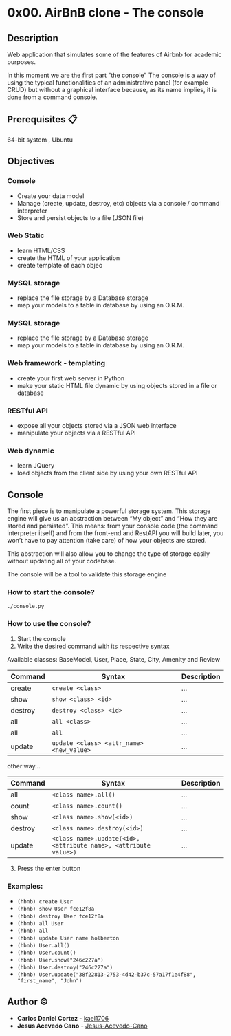 # 0x00. AirBnB clone - The console

## Description
Web application that simulates some of the features of Airbnb for academic purposes.

In this moment we are the first part "the console"
The console is a way of using the typical functionalities of an administrative panel (for example CRUD) but without a graphical interface because, as its name implies, it is done from a command console.

## Prerequisites 📋

64-bit system , Ubuntu 

## Objectives

### Console

-   Create your data model
-   Manage (create, update, destroy, etc) objects via a console / command interpreter
-   Store and persist objects to a file (JSON file)

### Web Static
-   learn HTML/CSS
-   create the HTML of your application
-   create template of each objec

### MySQL storage
-   replace the file storage by a Database storage
-   map your models to a table in database by using an O.R.M.

### MySQL storage
-   replace the file storage by a Database storage
-   map your models to a table in database by using an O.R.M.

### Web framework - templating
-   create your first web server in Python
-   make your static HTML file dynamic by using objects stored in a file or database

### RESTful API
-   expose all your objects stored via a JSON web interface
-   manipulate your objects via a RESTful API

### Web dynamic

-   learn JQuery
-   load objects from the client side by using your own RESTful API

## Console

The first piece is to manipulate a powerful storage system. This storage engine will give us an abstraction between “My object” and “How they are stored and persisted”. This means: from your console code (the command interpreter itself) and from the front-end and RestAPI you will build later, you won’t have to pay attention (take care) of how your objects are stored.

This abstraction will also allow you to change the type of storage easily without updating all of your codebase.

The console will be a tool to validate this storage engine

### How to start the console?
`./console.py`

### How to use the console?
1. Start the console
2. Write the desired command with its respective syntax

Available classes: BaseModel, User, Place, State, City, Amenity and Review

| Command| Syntax| Description|
|---|---|---|
|create|`create <class>`|...|
|show|`show <class> <id>`|...|
|destroy|`destroy <class> <id>`|...|
|all|`all <class>`|...|
|all|`all`|...|
|update|`update <class> <attr_name> <new_value>`|...|

other way...

| Command| Syntax| Description|
|---|---|---|
|all|`<class name>.all()`|...|
|count|`<class name>.count()`|...|
|show|`<class name>.show(<id>)`|...|
|destroy|`<class name>.destroy(<id>)`|...|
|update|`<class name>.update(<id>, <attribute name>, <attribute value>)`|...|


3. Press the enter button

### Examples:
- `(hbnb) create User`
- `(hbnb) show User fce12f8a `
- `(hbnb) destroy User fce12f8a `
- `(hbnb) all User `
- `(hbnb) all`
- `(hbnb) update User name holberton`
- `(hbnb) User.all()`
- `(hbnb) User.count()`
- `(hbnb) User.show("246c227a")`
- `(hbnb) User.destroy("246c227a")`
- `(hbnb) User.update("38f22813-2753-4d42-b37c-57a17f1e4f88", "first_name", "John")`

## Author :copyright:
* **Carlos Daniel Cortez** - [kael1706](https://github.com/kael1706)
* **Jesus Acevedo Cano** - [Jesus-Acevedo-Cano](https://github.com/Jesus-Acevedo-Cano)
